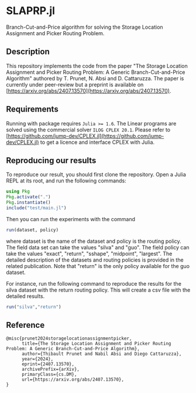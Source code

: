 # SLAPRP.jl

Branch-Cut-and-Price algorithm for solving the Storage Location Assignment and Picker Routing Problem.

## Description

This repository implements the code from the paper "The Storage Location Assignment and Picker Routing Problem: A Generic Branch-Cut-and-Price Algorithm" authored by T. Prunet, N. Absi and D. Cattaruzza. The paper is currently under peer-review but a preprint is available on [https://arxiv.org/abs/2407.13570](https://arxiv.org/abs/2407.13570). 

## Requirements

Running with package requires `Julia >= 1.6`. The Linear programs are solved using the commercial solver `ILOG CPLEX 20.1`. Please refer to [https://github.com/jump-dev/CPLEX.jl](https://github.com/jump-dev/CPLEX.jl) to get a licence and interface CPLEX with Julia.

## Reproducing our results

To reproduce our result, you should first clone the repository. Open a Julia REPL at its root, and run the following commands:

```julia
using Pkg
Pkg.activate(".")
Pkg.instantiate()
include("test/main.jl")
```

Then you can run the experiments with the command 
```julia
run(dataset, policy)
```
where dataset is the name of the dataset and policy is the routing policy. The field data set can take the values "silva" and "guo".
The field policy can take the values "exact", "return", "sshape", "midpoint", "largest". The detailed description of the datasets and routing policies is 
provided in the related publication. Note that "return" is the only policy available for the guo dataset.

For instance, run the following command to reproduce the results for the silva dataset with the return routing policy. This will create a csv file with the detailed results.

```julia
run("silva","return")
```

## Reference

```
@misc{prunet2024storagelocationassignmentpicker,
      title={The Storage Location Assignment and Picker Routing Problem: A Generic Branch-Cut-and-Price Algorithm}, 
      author={Thibault Prunet and Nabil Absi and Diego Cattaruzza},
      year={2024},
      eprint={2407.13570},
      archivePrefix={arXiv},
      primaryClass={cs.DM},
      url={https://arxiv.org/abs/2407.13570}, 
}
```
